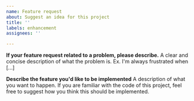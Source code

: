 ```yaml
---
name: Feature request
about: Suggest an idea for this project
title: ''
labels: enhancement
assignees: ''

---
```


**If your feature request related to a problem, please describe.**
A clear and concise description of what the problem is. Ex. I'm always frustrated when [...]

**Describe the feature you'd like to be implemented**
A description of what you want to happen. If you are familiar with the code of this project, feel free to suggest how you think this should be implemented.
